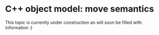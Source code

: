 # C++ object model: move semantics

This topic is currently under construction an will soon be filled with information :)
